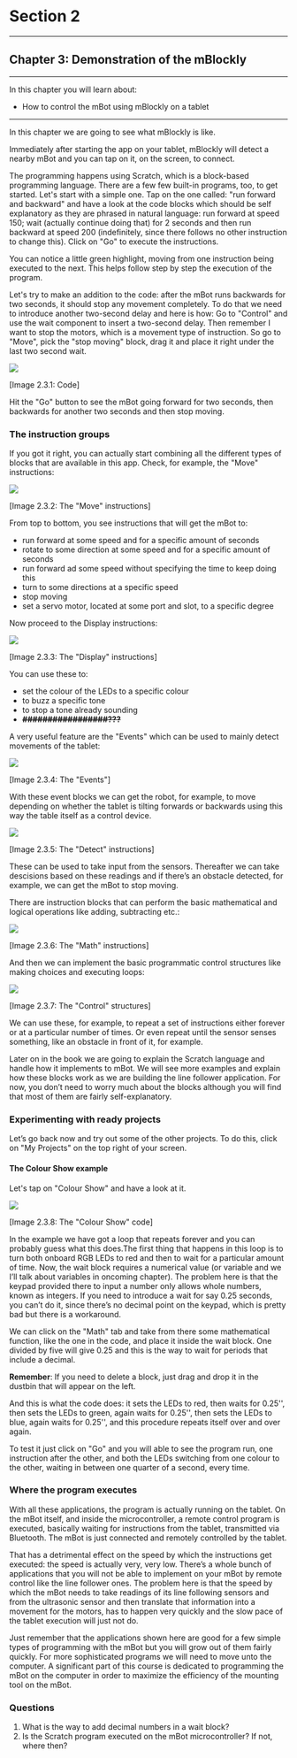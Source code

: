 # Section 2

---

## Chapter 3: Demonstration of the mBlockly

---

In this chapter you will learn about:

* How to control the mBot using mBlockly on a tablet

---

In this chapter we are going to see what mBlockly is like.

Immediately after starting the app on your tablet, mBlockly will detect a nearby mBot and you can tap on it, on the screen, to connect.

The programming happens using Scratch, which is a block-based programming language. There are a few few built-in programs, too, to get started. Let's start with a simple one. Tap on the one called: "run forward and backward" and have a look at the code blocks which should be self explanatory as they are phrased in natural language:  run forward at speed 150; wait \(actually continue doing that\) for 2 seconds and then run backward at speed 200 \(indefinitely, since there follows no other instruction to change this\). Click on "Go" to execute the instructions.

You can notice a little green highlight, moving from one instruction being executed to the next. This helps follow step by step the execution of the program.

Let's try to make an addition to the code: after the mBot runs backwards for two seconds, it should stop any movement completely. To do that we need to introduce another two-second delay and here is how: Go to "Control" and use the wait component to insert a two-second delay. Then remember I want to stop the motors, which is a movement type of instruction. So go to "Move", pick the "stop moving" block, drag it and place it right under the last two second wait.

![](/assets/Img.2.3.1.jpg)

\[Image 2.3.1: Code\]

Hit the "Go" button to see the mBot going forward for two seconds, then backwards for another two seconds and then  stop moving.

### The instruction groups

If you got it right, you can actually start combining all the different types of blocks that are available in this app. Check, for example, the "Move" instructions:

![](/assets/Img.2.3.2.jpg)

\[Image 2.3.2: The "Move" instructions\]

From top to bottom, you see instructions that will get the mBot to:

* run forward at some speed and for a specific amount of seconds
* rotate to some direction at some speed and for a specific amount of seconds
* run forward ad some speed without specifying the time to keep doing this
* turn to some directions at a specific speed
* stop moving
* set a servo motor, located at some port and slot, to a specific degree

Now proceed to the Display instructions:

![](/assets/Img.2.3.3.jpg)

\[Image 2.3.3: The "Display" instructions\]

You can use these to:

* set the colour of the LEDs to a specific colour
* to buzz a specific tone
* to stop a tone already sounding
* ~~**\#\#\#\#\#\#\#\#\#\#\#\#\#\#\#\#\#???**~~

A very useful feature are the "Events" which can be used to mainly detect movements of the tablet:

![](/assets/Img.2.3.4.jpg)

\[Image 2.3.4: The "Events"\]

With these event blocks we can get the robot, for example, to move depending on whether the tablet is tilting forwards or backwards using this way the table itself as a control device.

![](/assets/Img.2.3.5.jpg)

\[Image 2.3.5: The "Detect" instructions\]

These can be used to take input from the sensors. Thereafter we can take descisions based on these readings and if there’s an obstacle detected, for example, we can get the mBot to stop moving.

There are instruction blocks that can perform the basic mathematical and logical operations like adding, subtracting etc.:

![](/assets/Img.2.3.6.jpg)

\[Image 2.3.6: The "Math" instructions\]

And then we can implement the basic programmatic control structures like making choices and executing loops:

![](/assets/Img.2.3.7.jpg)

\[Image 2.3.7: The "Control" structures\]

We can use these, for example, to repeat a set of instructions either forever or at a particular number of times. Or even repeat until the sensor senses something, like an obstacle in front of it, for example.

Later on in the book we are going to explain the Scratch language and handle how it implements to mBot. We will see more examples and explain how these blocks work as we are building the line follower application. For now, you don’t need to worry much about the blocks although you will find that most of them are fairly self-explanatory.

### Experimenting with ready projects

Let’s go back now and try out some of the other projects. To do this, click on "My Projects" on the top right of your screen.

#### The Colour Show example

Let's tap on "Colour Show" and have a look at it.

![](/assets/Img.2.3.8.jpg)

\[Image 2.3.8: The "Colour Show" code\]

In the example we have got a loop that repeats forever and you can probably guess what this does.The first thing that happens in this loop is to turn both onboard RGB LEDs to red and then to wait for a particular amount of time. Now, the wait block requires a numerical value \(or variable and we I’ll talk about variables in oncoming chapter\). The problem here is that the keypad provided there to input a number only allows whole numbers, known as integers. If you need to introduce a wait for say 0.25 seconds, you can’t do it, since there’s no decimal point on the keypad, which is pretty bad but there is a workaround.

We can click on the "Math" tab and take from there some mathematical function, like the one in the code, and place it inside the wait block. One divided by five will give 0.25 and this is the way to wait for periods that include a decimal.

**Remember**: If you need to delete a block, just drag and drop it in the dustbin that will appear on the left.

And this is what the code does: it sets the LEDs to red, then waits for 0.25'', then sets the LEDs to green, again waits for 0.25'', then sets the LEDs to blue, again waits for 0.25'', and this procedure repeats itself over and over again.

To test it just click on "Go" and you will able to see the program run, one instruction after the other, and both the LEDs switching from one colour to the other, waiting in between one quarter of a second, every time.

### Where the program executes

With all these applications, the program is actually running on the tablet. On the mBot itself, and inside the microcontroller, a remote control program is executed, basically waiting for instructions from the tablet, transmitted via Bluetooth. The mBot is just connected and remotely controlled by the tablet.

That has a detrimental effect on the speed by which the instructions get executed: the speed is actually very, very low. There’s a whole bunch of applications that you will not be able to implement on your mBot by remote control like the line follower ones. The problem here is that the speed by which the mBot needs to take readings of its line following sensors and from the ultrasonic sensor and then translate that information into a movement for the motors, has to happen very quickly and the slow pace of the tablet execution will just not do.

Just remember that the applications shown here are good for a few simple types of programming with the mBot but you will grow out of them fairly quickly. For more sophisticated programs we will need to move unto the computer. A significant part of this course is dedicated to programming the mBot on the computer in order to maximize the efficiency of the mounting tool on the mBot.



### Questions

1. What is the way to add decimal numbers in a wait block?
2. Is the Scratch program executed on the mBot microcontroller? If not, where then?



